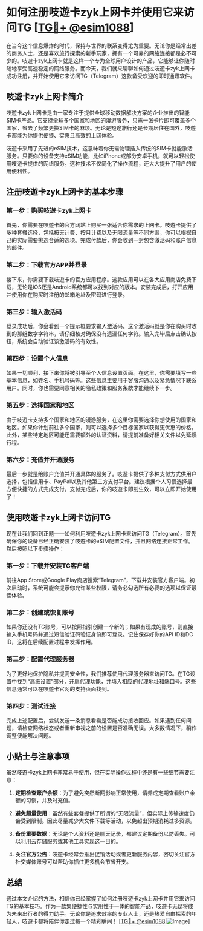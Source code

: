 # 如何注册吱遊卡zyk上网卡并使用它来访问TG [[TG💪+ @esim1088](https://t.me/s/esim1088)]

在当今这个信息爆炸的时代，保持与世界的联系变得尤为重要。无论你是经常出差的商务人士，还是喜欢旅行探索的新手玩家，拥有一个可靠的网络连接都是必不可少的。吱遊卡zyk上网卡就是这样一个专为全球用户设计的产品，它能够让你随时随地享受高速稳定的网络服务。而今天，我们就来聊聊如何通过吱遊卡zyk上网卡成功注册，并开始使用它来访问TG（Telegram）这款备受欢迎的即时通讯软件。

## 吱遊卡zyk上网卡简介

吱遊卡zyk上网卡是由一家专注于提供全球移动数据解决方案的企业推出的智能SIM卡产品。它支持全球多个国家和地区的漫游服务，只需一张卡片即可覆盖多个国家，省去了频繁更换SIM卡的麻烦。无论是短途旅行还是长期居住在国外，吱遊卡都能为你提供便捷、实惠且高效的上网体验。

吱遊卡采用了先进的eSIM技术，这意味着你无需物理插入传统的SIM卡就能激活服务。只要你的设备支持eSIM功能，比如iPhone或部分安卓手机，就可以轻松使用吱遊卡提供的网络服务。这种技术不仅简化了操作流程，还大大提升了用户的使用便利性。

## 注册吱遊卡zyk上网卡的基本步骤

### 第一步：购买吱遊卡zyk上网卡

首先，你需要在吱遊卡的官方网站上购买一张适合你需求的上网卡。吱遊卡提供了多种套餐选择，包括按天计费、按月计费以及无限流量等不同方案，你可以根据自己的实际需要挑选合适的选项。完成付款后，你会收到一封包含激活码和账户信息的邮件。

### 第二步：下载官方APP并登录

接下来，你需要下载吱遊卡的官方应用程序。这款应用可以在各大应用商店免费下载，无论是iOS还是Android系统都可以找到对应的版本。安装完成后，打开应用并使用你在购买时注册的邮箱地址及密码进行登录。

### 第三步：输入激活码

登录成功后，你会看到一个提示框要求输入激活码。这个激活码就是你在购买时收到的那组数字字符串，请仔细核对确保没有遗漏任何字符。输入完毕后点击确认按钮，系统会自动验证该激活码的有效性。

### 第四步：设置个人信息

如果一切顺利，接下来你将被引导至个人信息设置页面。在这里，你需要填写一些基本信息，如姓名、手机号码等。这些信息主要用于客服沟通以及紧急情况下联系用户。同时，你也需要同意相关的隐私政策和服务条款才能继续下一步。

### 第五步：选择国家和地区

由于吱遊卡支持多个国家和地区的漫游服务，在这里你需要选择你想使用的国家和地区。如果你计划前往多个国家，则可以选择多个目标国家以获得更优惠的价格。此外，某些特定地区可能还需要额外的认证资料，请提前准备好相关文件以免延误行程。

### 第六步：充值并开通服务

最后一步就是给账户充值并开通具体的服务了。吱遊卡提供了多种支付方式供用户选择，包括信用卡、PayPal以及其他第三方支付平台。建议根据个人习惯选择最方便快捷的方式完成支付。支付完成后，你的吱遊卡即刻生效，可以立即开始使用了！

## 使用吱遊卡zyk上网卡访问TG

现在让我们回到正题——如何利用吱遊卡zyk上网卡来访问TG（Telegram）。首先确保你的设备已经正确安装了吱遊卡的eSIM配置文件，并且网络连接正常工作。然后按照以下步骤操作：

### 第一步：下载并安装TG客户端

前往App Store或Google Play商店搜索“Telegram”，下载并安装官方客户端。初次启动时，系统可能会提示你允许某些权限，请务必勾选所有必要的选项以保证最佳体验。

### 第二步：创建或恢复账号

如果你还没有TG账号，可以按照指引创建一个新的；如果有现成的账号，则直接输入手机号码并通过短信验证码验证身份即可登录。记住保存好你的API ID和DC ID，这将在后续配置过程中发挥作用。

### 第三步：配置代理服务器

为了更好地保护隐私并提高安全性，我们推荐使用代理服务器来访问TG。在TG设置中找到“高级设置”部分，开启代理功能，并填入相应的代理地址和端口号。这些信息通常可以在吱遊卡官网的支持页面找到。

### 第四步：测试连接

完成上述配置后，尝试发送一条消息看看是否能成功接收回应。如果遇到任何问题，请检查网络状态或者重新审视之前的设置是否准确无误。大多数情况下，稍作调整便能解决问题。

## 小贴士与注意事项

虽然吱遊卡zyk上网卡非常易于使用，但在实际操作过程中还是有一些细节需要注意：

1. **定期检查账户余额**：为了避免突然断网影响正常使用，请养成定期查看账户余额的习惯，并及时充值。
   
2. **避免超量使用**：虽然有些套餐提供了所谓的“无限流量”，但实际上传输速度仍会受到限制。因此尽量减少大文件下载等活动，以免超出预期消耗过多资源。

3. **备份重要数据**：无论是个人资料还是聊天记录，都建议定期备份以防丢失。可以利用云存储服务或其他工具实现这一目的。

4. **关注官方公告**：吱遊卡经常会推出促销活动或者更新服务内容，密切关注官方社交媒体账号可以帮助你抓住更多机会节省开支。

## 总结

通过本文介绍的方法，相信你已经掌握了如何注册吱遊卡zyk上网卡并用它来访问TG的基本技巧。作为一款集便捷性与实用性于一体的智能产品，吱遊卡无疑将成为未来出行者的得力助手。无论你是追求效率的专业人士，还是热爱自由探索的年轻人，吱遊卡都将陪伴你走过每一个精彩瞬间！ [[TG💪+ @esim1088](https://t.me/s/esim1088) ![Image](https://i.postimg.cc/4NQfJmqS/Snipaste-2025-05-13-00-14-12.png)]